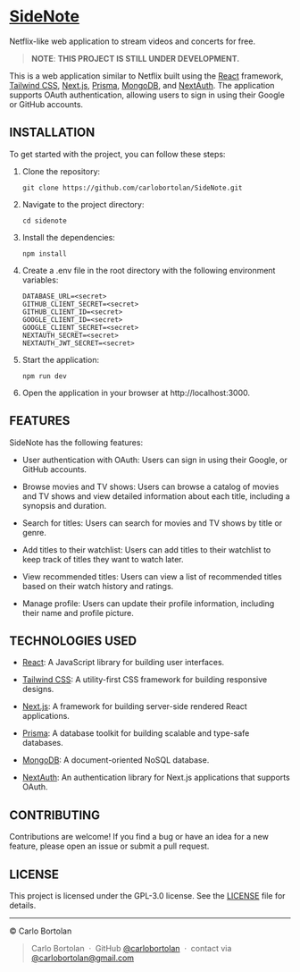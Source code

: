 # [SideNote](sidenote.vercel.app)

Netflix-like web application to stream videos and concerts for free.

> __NOTE__: __THIS PROJECT IS STILL UNDER DEVELOPMENT.__

This is a web application similar to Netflix built using the [React](https://react.dev/) framework, [Tailwind CSS](https://tailwindcss.com/), [Next.js](https://nextjs.org/), [Prisma](https://www.prisma.io/), [MongoDB](https://www.mongodb.com/), and [NextAuth](https://next-auth.js.org/). The application supports OAuth authentication, allowing users to sign in using their Google or GitHub accounts.


## INSTALLATION

To get started with the project, you can follow these steps:

1. Clone the repository:
    ```
    git clone https://github.com/carlobortolan/SideNote.git
    ```
2. Navigate to the project directory:
    ```
    cd sidenote
    ```
3. Install the dependencies:
    ```
    npm install
    ```
4. Create a .env file in the root directory with the following environment variables:
    ```
    DATABASE_URL=<secret>
    GITHUB_CLIENT_SECRET=<secret>
    GITHUB_CLIENT_ID=<secret>
    GOOGLE_CLIENT_ID=<secret>
    GOOGLE_CLIENT_SECRET=<secret>
    NEXTAUTH_SECRET=<secret>
    NEXTAUTH_JWT_SECRET=<secret>
    ```
5. Start the application:
    ```
    npm run dev
    ```

6. Open the application in your browser at http://localhost:3000.

## FEATURES

SideNote has the following features:

- User authentication with OAuth: Users can sign in using their Google, or GitHub accounts.

- Browse movies and TV shows: Users can browse a catalog of movies and TV shows and view detailed information about each title, including a synopsis and duration.
  
- Search for titles: Users can search for movies and TV shows by title or genre.

- Add titles to their watchlist: Users can add titles to their watchlist to keep track of titles they want to watch later.
    
- View recommended titles: Users can view a list of recommended titles based on their watch history and ratings.

- Manage profile: Users can update their profile information, including their name and profile picture.

## TECHNOLOGIES USED

- [React](https://react.dev/): A JavaScript library for building user interfaces.
    
- [Tailwind CSS](https://tailwindcss.com/): A utility-first CSS framework for building responsive designs.
    
- [Next.js](https://nextjs.org/): A framework for building server-side rendered React applications.
    
- [Prisma](https://www.prisma.io/): A database toolkit for building scalable and type-safe databases.
    
- [MongoDB](https://www.mongodb.com/): A document-oriented NoSQL database.
    
- [NextAuth](https://next-auth.js.org/): An authentication library for Next.js applications that supports OAuth.

## CONTRIBUTING

Contributions are welcome! If you find a bug or have an idea for a new feature, please open an issue or submit a pull
request.

## LICENSE

This project is licensed under the GPL-3.0 license. See the [LICENSE](LICENSE) file for details.

---

© Carlo Bortolan

> Carlo Bortolan &nbsp;&middot;&nbsp;
> GitHub [@carlobortolan](https://github.com/carlobortolan) &nbsp;&middot;&nbsp;
> contact via [@carlobortolan@gmail.com](carlobortolan@gmail.com)
